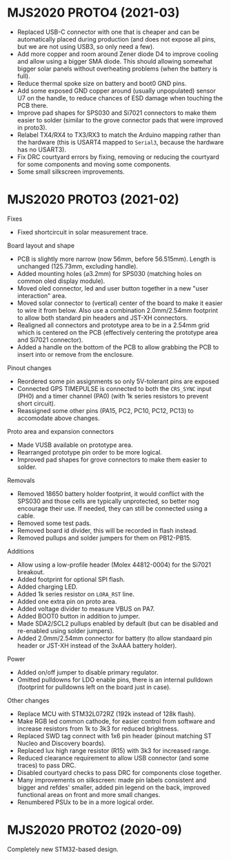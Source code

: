 MJS2020 PROTO4 (2021-03)
========================
 - Replaced USB-C connector with one that is cheaper and can be
   automatically placed during production (and does not expose all pins,
   but we are not using USB3, so only need a few).
 - Add more copper and room around Zener diode D4 to improve cooling and
   allow using a bigger SMA diode. This should allowing somewhat bigger
   solar panels without overheating problems (when the battery is full).
 - Reduce thermal spoke size on battery and boot0 GND pins.
 - Add some exposed GND copper around (usually unpopulated) sensor U7 on
   the handle, to reduce chances of ESD damage when touching the PCB
   there.
 - Improve pad shapes for SPS030 and Si7021 connectors to make them
   easier to solder (similar to the grove connector pads that were
   improved in proto3).
 - Relabel TX4/RX4 to TX3/RX3 to match the Arduino mapping rather than
   the hardware (this is USART4 mapped to `Serial3`, because the
   hardware has no USART3).
 - Fix DRC courtyard errors by fixing, removing or reducing the
   courtyard for some components and moving some components.
 - Some small silkscreen improvements.

MJS2020 PROTO3 (2021-02)
========================
Fixes
 - Fixed shortcircuit in solar measurement trace.

Board layout and shape
 - PCB is slightly more narrow (now 56mm, before 56.515mm). Length is
   unchanged (125.73mm, excluding handle).
 - Added mounting holes (⌀3.2mm) for SPS030 (matching holes on common oled display module).
 - Moved oled connector, led and user button together in a new "user interaction" area.
 - Moved solar connector to (vertical) center of the board to make it easier to
   wire it from below. Also use a combination 2.0mm/2.54mm footprint to
   allow both standard pin headers and JST-XH connectors.
 - Realigned all connectors and prototype area to be in a 2.54mm grid
   which is centered on the PCB (effectively centering the prototype
   area and Si7021 connector).
 - Added a handle on the bottom of the PCB to allow grabbing the PCB to
   insert into or remove from the enclosure.

Pinout changes
 - Reordered some pin assignments so only 5V-tolerant pins are exposed
 - Connected GPS TIMEPULSE is connected to both the `CRS_SYNC` input (PH0) and
   a timer channel (PA0) (with 1k series resistors to prevent short circuit).
 - Reassigned some other pins (PA15, PC2, PC10, PC12, PC13) to
   accomodate above changes.

Proto area and expansion connectors
 - Made VUSB available on prototype area.
 - Rearranged prototype pin order to be more logical.
 - Improved pad shapes for grove connectors to make them easier to
   solder.

Removals
 - Removed 18650 battery holder footprint, it would conflict with the
   SPS030 and those cells are typically unprotected, so better nog
   encourage their use. If needed, they can still be connected using a
   cable.
 - Removed some test pads.
 - Removed board id divider, this will be recorded in flash instead.
 - Removed pullups and solder jumpers for them on PB12-PB15.

Additions
 - Allow using a low-profile header (Molex 44812-0004) for the Si7021 breakout.
 - Added footprint for optional SPI flash.
 - Added charging LED.
 - Added 1k series resistor on `LORA_RST` line.
 - Added one extra pin on proto area.
 - Added voltage divider to measure VBUS on PA7.
 - Added BOOT0 button in addition to jumper.
 - Made SDA2/SCL2 pullups enabled by default (but can be disabled and
   re-enabled using solder jumpers).
 - Added 2.0mm/2.54mm connector for battery (to allow standaard pin
   header or JST-XH instead of the 3xAAA battery holder).

Power
 - Added on/off jumper to disable primary regulator.
 - Omitted pulldowns for LDO enable pins, there is an internal pulldown
   (footprint for pulldowns left on the board just in case).

Other changes
 - Replace MCU with STM32L072RZ (192k instead of 128k flash).
 - Make RGB led common cathode, for easier control from software and
   increase resistors from 1k to 3k3 for reduced brightness.
 - Replaced SWD tag connect with 1x6 pin header (pinout matching ST Nucleo and
   Discovery boards).
 - Replaced lux high range resistor (R15) with 3k3 for increased range.
 - Reduced clearance requirement to allow USB connector (and some traces) to pass DRC.
 - Disabled courtyard checks to pass DRC for components close together.
 - Many improvements on silkscreen: made pin labels consistent and bigger and
   refdes' smaller, added pin legend on the back, improved functional areas on
   front and more small changes.
 - Renumbered PSUx to be in a more logical order.

MJS2020 PROTO2 (2020-09)
========================
Completely new STM32-based design.
